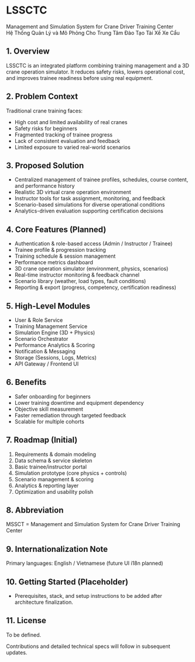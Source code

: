 # LSSCTC  
Management and Simulation System for Crane Driver Training Center  
Hệ Thống Quản Lý và Mô Phỏng Cho Trung Tâm Đào Tạo Tài Xế Xe Cẩu  

## 1. Overview  
LSSCTC is an integrated platform combining training management and a 3D crane operation simulator. It reduces safety risks, lowers operational cost, and improves trainee readiness before using real equipment.

## 2. Problem Context  
Traditional crane training faces:  
- High cost and limited availability of real cranes  
- Safety risks for beginners  
- Fragmented tracking of trainee progress  
- Lack of consistent evaluation and feedback  
- Limited exposure to varied real-world scenarios  

## 3. Proposed Solution  
- Centralized management of trainee profiles, schedules, course content, and performance history  
- Realistic 3D virtual crane operation environment  
- Instructor tools for task assignment, monitoring, and feedback  
- Scenario-based simulations for diverse operational conditions  
- Analytics-driven evaluation supporting certification decisions  

## 4. Core Features (Planned)  
- Authentication & role-based access (Admin / Instructor / Trainee)  
- Trainee profile & progression tracking  
- Training schedule & session management  
- Performance metrics dashboard  
- 3D crane operation simulator (environment, physics, scenarios)  
- Real-time instructor monitoring & feedback channel  
- Scenario library (weather, load types, fault conditions)  
- Reporting & export (progress, competency, certification readiness)  

## 5. High-Level Modules  
- User & Role Service  
- Training Management Service  
- Simulation Engine (3D + Physics)  
- Scenario Orchestrator  
- Performance Analytics & Scoring  
- Notification & Messaging  
- Storage (Sessions, Logs, Metrics)  
- API Gateway / Frontend UI  

## 6. Benefits  
- Safer onboarding for beginners  
- Lower training downtime and equipment dependency  
- Objective skill measurement  
- Faster remediation through targeted feedback  
- Scalable for multiple cohorts  

## 7. Roadmap (Initial)  
1. Requirements & domain modeling  
2. Data schema & service skeleton  
3. Basic trainee/instructor portal  
4. Simulation prototype (core physics + controls)  
5. Scenario management & scoring  
6. Analytics & reporting layer  
7. Optimization and usability polish  

## 8. Abbreviation  
MSSCT = Management and Simulation System for Crane Driver Training Center  

## 9. Internationalization Note  
Primary languages: English / Vietnamese (future UI i18n planned)

## 10. Getting Started (Placeholder)  
- Prerequisites, stack, and setup instructions to be added after architecture finalization.

## 11. License  
To be defined.

Contributions and detailed technical specs will follow in subsequent updates.